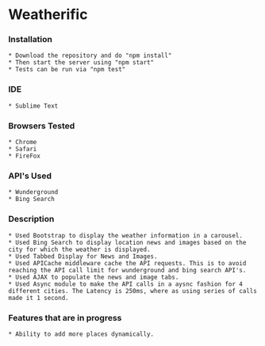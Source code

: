 # Weatherific

### Installation
    * Download the repository and do "npm install"
    * Then start the server using "npm start"
    * Tests can be run via "npm test"
    
### IDE
    * Sublime Text
    
### Browsers Tested
    * Chrome
    * Safari
    * FireFox

### API's Used
    * Wunderground
    * Bing Search

### Description
    * Used Bootstrap to display the weather information in a carousel.
    * Used Bing Search to display location news and images based on the city for which the weather is displayed.
    * Used Tabbed Display for News and Images.
    * Used APICache middleware cache the API requests. This is to avoid reaching the API call limit for wunderground and bing search API's.
    * Used AJAX to populate the news and image tabs.
    * Used Async module to make the API calls in a aysnc fashion for 4 different cities. The Latency is 250ms, where as using series of calls made it 1 second.
    
### Features that are in progress
    * Ability to add more places dynamically.
    
